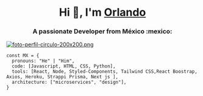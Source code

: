 <h1 align="center">Hi 👋, I'm <a href="https://OrlandoIPN.github.io/Me.io/" target="blank">
Orlando</a></h1>
<h3 align="center">A passionate Developer from México :mexico:</h3>

[![foto-perfil-circulo-200x200.png](https://i.postimg.cc/28SNbmQc/foto-perfil-circulo-200x200.png)](https://postimg.cc/HjRhRqPX)

    
    const MX = {
      pronouns: "He" | "Him",
      code: [Javascript, HTML, CSS, Python],
      tools: [React, Node, Styled-Components, Tailwind CSS,React Boostrap, Axios, Heroku, Strappi Prisma, Next js ],
      architecture: ["microservices", "design"],
    }
    


